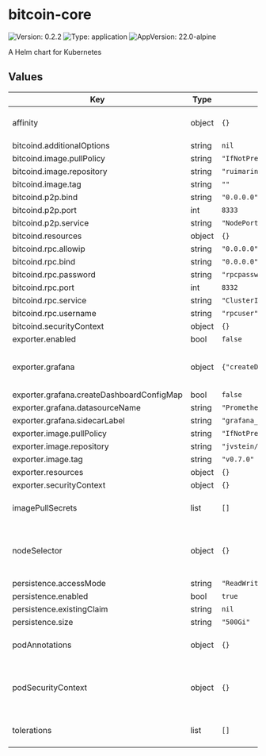 # bitcoin-core

![Version: 0.2.2](https://img.shields.io/badge/Version-0.2.2-informational?style=flat-square) ![Type: application](https://img.shields.io/badge/Type-application-informational?style=flat-square) ![AppVersion: 22.0-alpine](https://img.shields.io/badge/AppVersion-22.0--alpine-informational?style=flat-square)

A Helm chart for Kubernetes

## Values

| Key | Type | Default | Description |
|-----|------|---------|-------------|
| affinity | object | `{}` | Affinity is a group of affinity scheduling rules More info: https://kubernetes.io/docs/reference/generated/kubernetes-api/v1.23/#affinity-v1-core |
| bitcoind.additionalOptions | string | `nil` | Map of additional options to add to the config |
| bitcoind.image.pullPolicy | string | `"IfNotPresent"` |  |
| bitcoind.image.repository | string | `"ruimarinho/bitcoin-core"` |  |
| bitcoind.image.tag | string | `""` |  |
| bitcoind.p2p.bind | string | `"0.0.0.0"` |  |
| bitcoind.p2p.port | int | `8333` |  |
| bitcoind.p2p.service | string | `"NodePort"` |  |
| bitcoind.resources | object | `{}` |  |
| bitcoind.rpc.allowip | string | `"0.0.0.0"` |  |
| bitcoind.rpc.bind | string | `"0.0.0.0"` |  |
| bitcoind.rpc.password | string | `"rpcpassword"` |  |
| bitcoind.rpc.port | int | `8332` |  |
| bitcoind.rpc.service | string | `"ClusterIP"` |  |
| bitcoind.rpc.username | string | `"rpcuser"` |  |
| bitcoind.securityContext | object | `{}` |  |
| exporter.enabled | bool | `false` |  |
| exporter.grafana | object | `{"createDashboardConfigMap":false,"datasourceName":"Prometheus","sidecarLabel":"grafana_dashboard"}` | Configure grafana dashboards when using the supporting sidecar. More info: https://github.com/grafana/helm-charts/blob/main/charts/grafana/README.md#sidecar-for-dashboards |
| exporter.grafana.createDashboardConfigMap | bool | `false` | toggle the creation of the grafana dashboard |
| exporter.grafana.datasourceName | string | `"Prometheus"` | grafana's prometheus datasource name |
| exporter.grafana.sidecarLabel | string | `"grafana_dashboard"` | label for the sidecar to pick up the dashboard config |
| exporter.image.pullPolicy | string | `"IfNotPresent"` |  |
| exporter.image.repository | string | `"jvstein/bitcoin-prometheus-exporter"` |  |
| exporter.image.tag | string | `"v0.7.0"` |  |
| exporter.resources | object | `{}` |  |
| exporter.securityContext | object | `{}` |  |
| imagePullSecrets | list | `[]` | Secret needed to pull from a private registry More info: https://kubernetes.io/docs/tasks/configure-pod-container/pull-image-private-registry/ |
| nodeSelector | object | `{}` | NodeSelector is a selector which must be true for the pod to fit on a node. Selector which must match a node's labels for the pod to be scheduled on that node. More info: https://kubernetes.io/docs/concepts/configuration/assign-pod-node/ |
| persistence.accessMode | string | `"ReadWriteOnce"` |  |
| persistence.enabled | bool | `true` |  |
| persistence.existingClaim | string | `nil` |  |
| persistence.size | string | `"500Gi"` |  |
| podAnnotations | object | `{}` | Pod Annotations More info: https://kubernetes.io/docs/reference/generated/kubernetes-api/v1.23/#objectmeta-v1-meta |
| podSecurityContext | object | `{}` | SecurityContext holds pod-level security attributes and common container settings. Optional: Defaults to empty. See type description for default values of each field. More info: https://kubernetes.io/docs/reference/generated/kubernetes-api/v1.23/#podsecuritycontext-v1-core |
| tolerations | list | `[]` | If specified, the pod's tolerations. More info: https://kubernetes.io/docs/reference/generated/kubernetes-api/v1.23/#toleration-v1-core |

